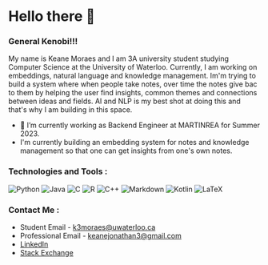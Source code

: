 # Hello there 👋 
### General Kenobi!!!

My name is Keane Moraes and I am 3A university student studying Computer Science at the University of Waterloo. Currently, I am working on embeddings, natural language and knowledge management. Im'm trying to build a system where when people take notes, over time the notes give bac to them by helping the user find insights, common themes and connections between ideas and fields. AI and NLP is my best shot at doing this and that's why I am building in this space.

- 🔭 I’m currently working as Backend Engineer at MARTINREA for Summer 2023. 
- I'm currently building an embedding system for notes and knowledge management so that one can get insights from one's own notes. 

### Technologies and Tools :
![Python](https://img.shields.io/badge/Python-3776AB?style=for-the-badge&logo=python&logoColor=white) ![Java]( https://img.shields.io/badge/Java-ED8B00?style=for-the-badge&logo=java&logoColor=white)  ![C]( 	https://img.shields.io/badge/C-00599C?style=for-the-badge&logo=c&logoColor=white)  ![R](https://img.shields.io/badge/R-276DC3?style=for-the-badge&logo=r&logoColor=white) 	![C++](https://img.shields.io/badge/c++-%2300599C.svg?style=for-the-badge&logo=c%2B%2B&logoColor=white)  ![Markdown]( 	https://img.shields.io/badge/Markdown-000000?style=for-the-badge&logo=markdown&logoColor=white)  ![Kotlin]( 	https://img.shields.io/badge/Kotlin-0095D5?&style=for-the-badge&logo=kotlin&logoColor=white) ![LaTeX](https://img.shields.io/badge/LaTeX-0078D4?style=for-the-badge&logo=LaTeX&logoColor=white)


### Contact Me :
* Student Email - [k3moraes@uwaterloo.ca](mailto:k3moraes@uwaterloo.ca)  
* Professional Email - [keanejonathan3@gmail.com](mailto:keanejonathan3@gmail.com)  
* [LinkedIn](https://www.linkedin.com/in/keane-j-moraes-2003/)  
* [Stack Exchange](https://stackexchange.com/users/14957124/keane-jonathan)  
<!--

- [![My GitHub stats](https://github-readme-stats.vercel.app/api?username=LordVader31)](https://github.com/anuraghazra/github-readme-stats)
-->
